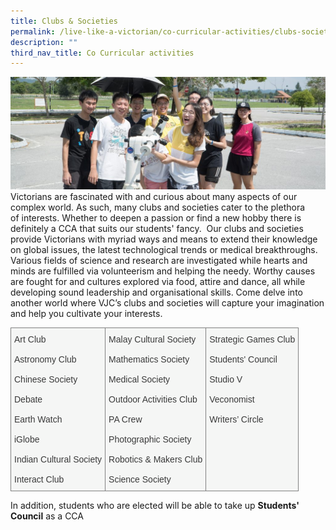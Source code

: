 ```yaml
---
title: Clubs & Societies
permalink: /live-like-a-victorian/co-curricular-activities/clubs-societies/
description: ""
third_nav_title: Co Curricular activities
---
```

![](/images/Clubs-and-Societies-banner-1024x365.jpg)
Victorians are fascinated with and curious about many aspects of our complex world. As such, many clubs and societies cater to the plethora of interests. Whether to deepen a passion or find a new hobby there is definitely a CCA that suits our students' fancy.  Our clubs and societies provide Victorians with myriad ways and means to extend their knowledge on global issues, the latest technological trends or medical breakthroughs. Various fields of science and research are investigated while hearts and minds are fulfilled via volunteerism and helping the needy. Worthy causes are fought for and cultures explored via food, attire and dance, all while developing sound leadership and organisational skills. Come delve into another world where VJC’s clubs and societies will capture your imagination and help you cultivate your interests.

<style type="text/css">
.tg  {border-collapse:collapse;border-spacing:0;}
.tg td{border-color:black;border-style:solid;border-width:1px;font-family:Arial, sans-serif;font-size:14px;
  overflow:hidden;padding:10px 5px;word-break:normal;}
.tg th{border-color:black;border-style:solid;border-width:1px;font-family:Arial, sans-serif;font-size:14px;
  font-weight:normal;overflow:hidden;padding:10px 5px;word-break:normal;}
.tg .tg-jljn{background-color:#F5F6F5;border-color:inherit;color:#3A3A3A;text-align:left;vertical-align:top}
</style>
<table class="tg">
<thead>
  <tr>
    <td class="tg-jljn"><span style="font-weight:inherit;font-style:inherit">Art Club</span><br><br><span style="font-weight:inherit;font-style:inherit">Astronomy Club</span><br><br><span style="font-weight:inherit;font-style:inherit">Chinese Society</span><br><br><span style="font-weight:inherit;font-style:inherit">Debate</span><br><br><span style="font-weight:inherit;font-style:inherit">Earth Watch</span><br><br><span style="font-weight:inherit;font-style:inherit">iGlobe</span><br><br><span style="font-weight:inherit;font-style:inherit">Indian Cultural Society</span><br><br><span style="font-weight:inherit;font-style:inherit">Interact Club</span></td>
    <td class="tg-jljn"><span style="font-weight:inherit;font-style:inherit">Malay Cultural Society</span><br><br><span style="font-weight:inherit;font-style:inherit">Mathematics Society</span><br><br><span style="font-weight:inherit;font-style:inherit">Medical Society</span><br><br><span style="font-weight:inherit;font-style:inherit">Outdoor Activities Club</span><br><br><span style="font-weight:inherit;font-style:inherit">PA Crew</span><br><br><span style="font-weight:inherit;font-style:inherit">Photographic Society</span><br><br><span style="font-weight:inherit;font-style:inherit">Robotics &amp; Makers Club</span><br><br><span style="font-weight:inherit;font-style:inherit">Science Society</span></td>
    <td class="tg-jljn"><span style="font-weight:inherit;font-style:inherit">Strategic Games Club</span><br><br><span style="font-weight:inherit;font-style:inherit">Students' Council</span><br><br><span style="font-weight:inherit;font-style:inherit">Studio V</span><br><br><span style="font-weight:inherit;font-style:inherit">Veconomist</span><br><br><span style="font-weight:inherit;font-style:inherit">Writers’ Circle</span></td>
  </tr>
</thead>
</table>

In addition, students who are elected will be able to take up **Students' Council** as a CCA